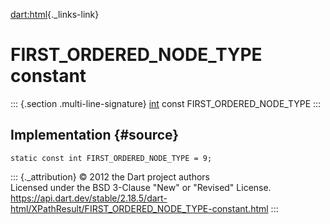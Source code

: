 [dart:html](../../dart-html/dart-html-library){._links-link}

FIRST\_ORDERED\_NODE\_TYPE constant
===================================

::: {.section .multi-line-signature}
[int](../../dart-core/int-class) const FIRST\_ORDERED\_NODE\_TYPE
:::

Implementation {#source}
--------------

``` {.language-dart data-language="dart"}
static const int FIRST_ORDERED_NODE_TYPE = 9;
```

::: {._attribution}
© 2012 the Dart project authors\
Licensed under the BSD 3-Clause \"New\" or \"Revised\" License.\
<https://api.dart.dev/stable/2.18.5/dart-html/XPathResult/FIRST_ORDERED_NODE_TYPE-constant.html>
:::
